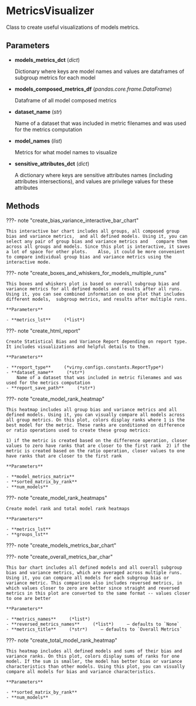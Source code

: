 # MetricsVisualizer

Class to create useful visualizations of models metrics.



## Parameters

- **models_metrics_dct** (*dict*)

    Dictionary where keys are model names and values are dataframes of subgroup metrics for each model

- **models_composed_metrics_df** (*pandas.core.frame.DataFrame*)

    Dataframe of all model composed metrics

- **dataset_name** (*str*)

    Name of a dataset that was included in metric filenames and was used for the metrics computation

- **model_names** (*list*)

    Metrics for what model names to visualize

- **sensitive_attributes_dct** (*dict*)

    A dictionary where keys are sensitive attributes names (including attributes intersections),  and values are privilege values for these attributes




## Methods

???- note "create_bias_variance_interactive_bar_chart"

    This interactive bar chart includes all groups, all composed group bias and variance metrics,  and all defined models. Using it, you can select any pair of group bias and variance metrics and   compare them across all groups and models. Since this plot is interactive, it saves a lot of space for other plots.    Also, it could be more convenient to compare individual group bias and variance metrics using the interactive mode.

    
???- note "create_boxes_and_whiskers_for_models_multiple_runs"

    This boxes and whiskers plot is based on overall subgroup bias and variance metrics for all defined models and results after all runs. Using it, you can see combined information on one plot that includes different models,  subgroup metrics, and results after multiple runs.

    **Parameters**

    - **metrics_lst**     (*list*)    
    
???- note "create_html_report"

    Create Statistical Bias and Variance Report depending on report type. It includes visualizations and helpful details to them.

    **Parameters**

    - **report_type**     (*virny.configs.constants.ReportType*)    
    - **dataset_name**     (*str*)    
        Name of a dataset that was included in metric filenames and was used for the metrics computation
    - **report_save_path**     (*str*)    
    
???- note "create_model_rank_heatmap"

    This heatmap includes all group bias and variance metrics and all defined models. Using it, you can visually compare all models across all group metrics. On this plot, colors display ranks where 1 is the best model for the metric. These ranks are conditioned on difference or ratio operations used to create these group metrics:

    1) if the metric is created based on the difference operation, closer values to zero have ranks that are closer to the first rank  2) if the metric is created based on the ratio operation, closer values to one have ranks that are closer to the first rank

    **Parameters**

    - **model_metrics_matrix**    
    - **sorted_matrix_by_rank**    
    - **num_models**    
    
???- note "create_model_rank_heatmaps"

    Create model rank and total model rank heatmaps

    **Parameters**

    - **metrics_lst**    
    - **groups_lst**    
    
???- note "create_models_metrics_bar_chart"

???- note "create_overall_metrics_bar_char"

    This bar chart includes all defined models and all overall subgroup bias and variance metrics, which are averaged across multiple runs. Using it, you can compare all models for each subgroup bias or variance metric. This comparison also includes reversed metrics, in which values closer to zero are better since straight and reversed metrics in this plot are converted to the same format -- values closer to one are better

    **Parameters**

    - **metrics_names**     (*list*)    
    - **reversed_metrics_names**     (*list*)     – defaults to `None`    
    - **metrics_title**     (*str*)     – defaults to `Overall Metrics`    
    
???- note "create_total_model_rank_heatmap"

    This heatmap includes all defined models and sums of their bias and variance ranks. On this plot, colors display sums of ranks for one model. If the sum is smaller, the model has better bias or variance characteristics than other models. Using this plot, you can visually compare all models for bias and variance characteristics.

    **Parameters**

    - **sorted_matrix_by_rank**    
    - **num_models**    
    

